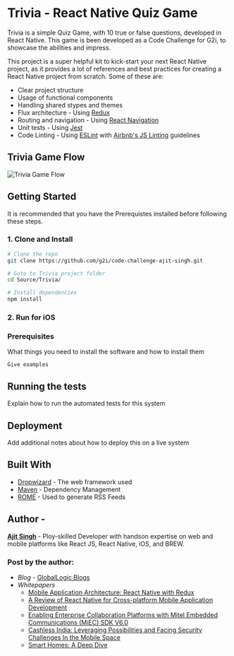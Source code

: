 # Trivia - React Native Quiz Game

Trivia is a simple Quiz Game, with 10 true or false questions, developed in React Native. This game is been developed as a Code Challenge for G2i, to showcase the abilities and impress.

This project is a super helpful kit to kick-start your next React Native project, as it provides a lot of references and best practices for creating a React Native project from scratch. Some of these are:
- Clear project structure
- Usage of functional components
- Handling shared stypes and themes
- Flux architecture - Using [Redux](https://redux.js.org/docs/introduction/)
- Routing and navigation - Using [React Navigation](https://reactnavigation.org/)
- Unit tests - Using [Jest](https://facebook.github.io/jest/)
- Code Linting - Using [ESLint](https://eslint.org/) with [Airbnb's JS Linting](https://github.com/airbnb/javascript) guidelines

## Trivia Game Flow

![Trivia Game Flow](video/trivia_game_flow.gif "Trivia Game Flow")

## Getting Started
It is recommended that you have the Prerequistes installed before following these steps. 
### 1. Clone and Install
```bash
# Clone the repo
git clone https://github.com/g2i/code-challenge-ajit-singh.git

# Goto to Trivia project folder
cd Source/Trivia/

# Install dependencies
npm install
```
### 2. Run for iOS


### Prerequisites

What things you need to install the software and how to install them

```
Give examples
```


## Running the tests

Explain how to run the automated tests for this system


## Deployment

Add additional notes about how to deploy this on a live system

## Built With
* [Dropwizard](http://www.dropwizard.io/1.0.2/docs/) - The web framework used
* [Maven](https://maven.apache.org/) - Dependency Management
* [ROME](https://rometools.github.io/rome/) - Used to generate RSS Feeds

## Author - 
[**Ajit Singh**](https://www.linkedin.com/in/1986ajitsingh/
) - Ploy-skilled Developer with handson expertise on web and mobile platforms like React JS, React Native, iOS, and BREW. 

### Post by the author: 
-  *Blog* - [GlobalLogic Blogs](https://www.globallogic.com/blogs/author/ajit-singh/)
- *Whitepapers*
    - [Mobile Application Architecture: React Native with Redux](https://www.globallogic.com/gl_news/mobile-application-architecture-react-native-with-redux/)
    - [A Review of React Native for Cross-platform Mobile Application Development](https://www.globallogic.com/gl_news/a-review-of-react-native-for-cross-platform/)
    - [Enabling Enterprise Collaboration Platforms with Mitel Embedded Communications (MiEC) SDK V6.0](https://www.globallogic.com/gl_news/enabling-enterprise-collaboration-platforms-with-mitel-embedded-communications-miec-sdk-v6-0/)
    - [Cashless India: Leveraging Possibilities and Facing Security Challenges In the Mobile Space](https://www.globallogic.com/gl_news/cashless-india-leveraging-possibilities-and-facing-security-challenges-in-the-mobile-space/)
    - [Smart Homes: A Deep Dive](https://www.globallogic.com/gl_news/smart-homes-a-deep-dive/)



